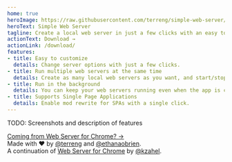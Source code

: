 ```yaml
---
home: true
heroImage: https://raw.githubusercontent.com/terreng/simple-web-server/main/images/icon.png
heroText: Simple Web Server
tagline: Create a local web server in just a few clicks with an easy to use interface.
actionText: Download →
actionLink: /download/
features:
- title: Easy to customize 
  details: Change server options with just a few clicks.
- title: Run multiple web servers at the same time 
  details: Create as many local web servers as you want, and start/stop them with just a click.
- title: Run in the background
  details: You can keep your web servers running even when the app is closed.
- title: Supports Single Page Applications
  details: Enable mod rewrite for SPAs with a single click.
---
```


TODO: Screenshots and description of features

<div class="coming_from_wsc_banner"><a href="/docs/wsc.html">Coming from Web Server for Chrome? →</a></div>

<div class="home_footer">
    <div>Made with ❤️ by <a href="https://github.com/terreng" target="_blank">@terreng</a> and <a href="https://github.com/ethanaobrien" target="_blank">@ethanaobrien</a>.</div>
    <div>A continuation of <a href="https://chrome.google.com/webstore/detail/web-server-for-chrome/ofhbbkphhbklhfoeikjpcbhemlocgigb" target="_blank">Web Server for Chrome</a> by <a href="https://github.com/kzahel" target="_blank">@kzahel</a>.</div>
</div>
